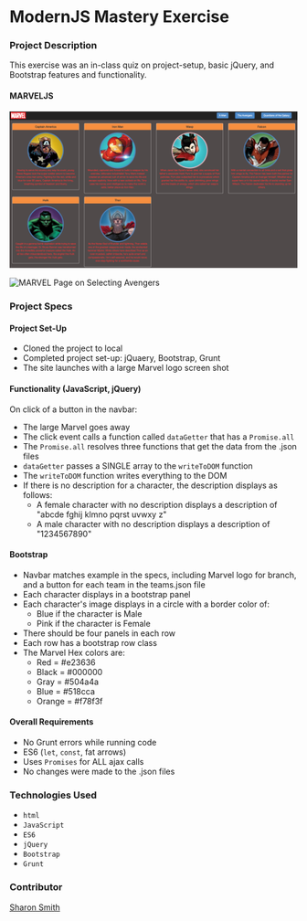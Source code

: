 # ModernJS Mastery Exercise

### Project Description 

This exercise was an in-class quiz on project-setup, basic jQuery, and Bootstrap features and functionality. 

#### MARVELJS
![MARVEL Page on Launch](https://raw.githubusercontent.com/SMITHsharon/modernjs-mastery-exercise-SMITHsharon/master/images/screenshots/on_click.png)

![MARVEL Page on Selecting Avengers]()

### Project Specs
#### Project Set-Up
- Cloned the project to local
- Completed project set-up: jQuaery, Bootstrap, Grunt
- The site launches with a large Marvel logo screen shot

#### Functionality (JavaScript, jQuery)
On click of a button in the navbar:
- The large Marvel goes away 
- The click event calls a function called `dataGetter` that has a `Promise.all`
- The `Promise.all` resolves three functions that get the data from the .json files
- `dataGetter` passes a SINGLE array to the `writeToDOM` function
- The `writeToDOM` function writes everything to the DOM
- If there is no description for a character, the description displays as follows:
	- A female character with no description displays a description of "abcde fghij klmno pqrst uvwxy z"
	- A male character with no description displays a description of "1234567890"

#### Bootstrap
- Navbar matches example in the specs, including Marvel logo for branch, and a button for each team in the teams.json file
- Each character displays in a bootstrap panel
- Each character's image displays in a circle with a border color of:
	- Blue if the character is Male
	- Pink if the character is Female
- There should be four panels in each row
- Each row has a bootstrap row class
- The Marvel Hex colors are:
	* Red = #e23636	
	* Black = #000000	
	* Gray = #504a4a	
	* Blue = #518cca	
	* Orange = #f78f3f

#### Overall Requirements
- No Grunt errors while running code
- ES6 (`let`, `const`, fat arrows)
- Uses `Promises` for ALL ajax calls
- No changes were made to the .json files

### Technologies Used
- `html`
- `JavaScript`
- `ES6`
- `jQuery`
- `Bootstrap`
- `Grunt`

### Contributor
[Sharon Smith](https://github.com/SMITHsharon)

